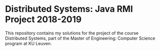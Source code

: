 # Distributed Systems: Java RMI Project 2018-2019

This repository contains my solutions for the project of the course Distributed Systems, 
part of the Master of Engineering: Computer Science program at KU Leuven.
